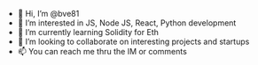 - 👋 Hi, I’m @bve81
- 👀 I’m interested in JS, Node JS, React, Python development
- 🌱 I’m currently learning Solidity for Eth
- 💞️ I’m looking to collaborate on interesting projects and startups
- 📫 You can reach me thru the IM or comments

<!---
bve81/bve81 is a ✨ special ✨ repository because its `README.md` (this file) appears on your GitHub profile.
You can click the Preview link to take a look at your changes.
--->
